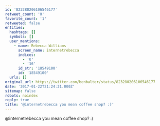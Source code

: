 ```yaml
---
id: '823280206106546177'
retweet_count: '0'
favorite_count: '1'
retweeted: false
entities:
  hashtags: []
  symbols: []
  user_mentions:
    - name: Rebecca Williams
      screen_name: internetrebecca
      indices:
        - '0'
        - '16'
      id_str: '18549100'
      id: '18549100'
  urls: []
original_url: https://twitter.com/benbalter/status/823280206106546177
date: '2017-01-22T21:24:31.000Z'
sitemap: false
robots: noindex
reply: true
title: '@internetrebecca you mean coffee shop? :)'
---
```


@internetrebecca you mean coffee shop? :)